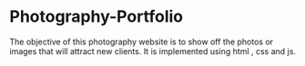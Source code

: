 # Photography-Portfolio
The objective of this photography website is to show off the photos or images that will attract new clients. It is implemented using html , css and js.
